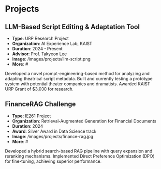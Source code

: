 # Projects

## LLM-Based Script Editing & Adaptation Tool
- **Type**: URP Research Project
- **Organization**: AI Experience Lab, KAIST
- **Duration**: 2024 - Present
- **Advisor**: Prof. Takyeon Lee
- **Image**: /images/projects/llm-script.png
- **More**: #

Developed a novel prompt-engineering-based method for analyzing and adapting theatrical script metadata. Built and currently testing a prototype system with potential theater companies and dramatists. Awarded KAIST URP Grant of $3,000 for research.

## FinanceRAG Challenge
- **Type**: IE261 Project
- **Organization**: Retrieval-Augmented Generation for Financial Documents
- **Duration**: 2024
- **Award**: Silver Award in Data Science track
- **Image**: /images/projects/finance-rag.jpg
- **More**: #

Developed a hybrid search-based RAG pipeline with query expansion and reranking mechanisms. Implemented Direct Preference Optimization (DPO) for fine-tuning, achieving superior performance.
